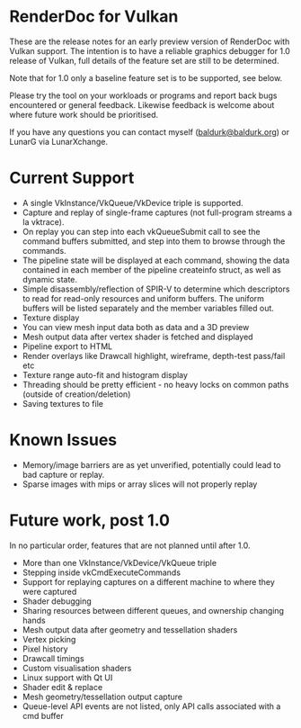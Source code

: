 RenderDoc for Vulkan
========

These are the release notes for an early preview version of RenderDoc with Vulkan support. The intention is to have a reliable graphics debugger for 1.0 release of Vulkan, full details of the feature set are still to be determined.

Note that for 1.0 only a baseline feature set is to be supported, see below.

Please try the tool on your workloads or programs and report back bugs encountered or general feedback. Likewise feedback is welcome about where future work should be prioritised.

If you have any questions you can contact myself (baldurk@baldurk.org) or LunarG via LunarXchange.

Current Support
========

* A single VkInstance/VkQueue/VkDevice triple is supported.
* Capture and replay of single-frame captures (not full-program streams a la vktrace).
* On replay you can step into each vkQueueSubmit call to see the command buffers submitted, and step into them to browse through the commands.
* The pipeline state will be displayed at each command, showing the data contained in each member of the pipeline createinfo struct, as well as dynamic state.
* Simple disassembly/reflection of SPIR-V to determine which descriptors to read for read-only resources and uniform buffers. The uniform buffers will be listed separately and the member variables filled out.
* Texture display
* You can view mesh input data both as data and a 3D preview
* Mesh output data after vertex shader is fetched and displayed
* Pipeline export to HTML
* Render overlays like Drawcall highlight, wireframe, depth-test pass/fail etc
* Texture range auto-fit and histogram display
* Threading should be pretty efficient - no heavy locks on common paths (outside of creation/deletion)
* Saving textures to file

Known Issues
========

* Memory/image barriers are as yet unverified, potentially could lead to bad capture or replay.
* Sparse images with mips or array slices will not properly replay

Future work, post 1.0
========

In no particular order, features that are not planned until after 1.0.

* More than one VkInstance/VkDevice/VkQueue triple
* Stepping inside vkCmdExecuteCommands
* Support for replaying captures on a different machine to where they were captured
* Shader debugging
* Sharing resources between different queues, and ownership changing hands
* Mesh output data after geometry and tessellation shaders
* Vertex picking
* Pixel history
* Drawcall timings
* Custom visualisation shaders
* Linux support with Qt UI
* Shader edit & replace
* Mesh geometry/tessellation output capture
* Queue-level API events are not listed, only API calls associated with a cmd buffer
